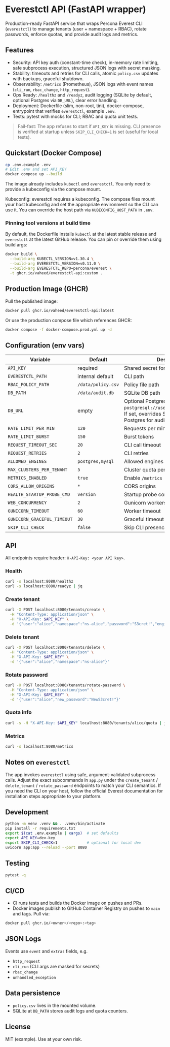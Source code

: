 # Everestctl API (FastAPI wrapper)

Production-ready FastAPI service that wraps Percona Everest CLI (`everestctl`) to manage tenants (user + namespace + RBAC), rotate passwords, enforce quotas, and provide audit logs and metrics.

## Features

- Security: API key auth (constant-time check), in-memory rate limiting, safe subprocess execution, structured JSON logs with secret masking.
- Stability: timeouts and retries for CLI calls, atomic `policy.csv` updates with backups, graceful shutdown.
- Observability: `/metrics` (Prometheus), JSON logs with event names (`cli_run`, `rbac_change`, `http_request`).
- Ops Ready: `/healthz` and `/readyz`, audit logging (SQLite by default, optional Postgres via `DB_URL`), clear error handling.
- Deployment: Dockerfile (slim, non-root, tini), docker-compose, entrypoint that verifies `everestctl`, example `.env`.
- Tests: pytest with mocks for CLI; RBAC and quota unit tests.

> Fail-fast: The app refuses to start if `API_KEY` is missing. CLI presence is verified at startup unless `SKIP_CLI_CHECK=1` is set (useful for local tests).

## Quickstart (Docker Compose)

```bash
cp .env.example .env
# Edit .env and set API_KEY
docker compose up --build
```

The image already includes `kubectl` and `everestctl`.
You only need to provide a kubeconfig via the compose mount.

Kubeconfig: everestctl requires a kubeconfig. The compose files mount your host kubeconfig and set the appropriate environment so the CLI can use it. You can override the host path via `KUBECONFIG_HOST_PATH` in `.env`.

### Pinning tool versions at build time

By default, the Dockerfile installs `kubectl` at the latest stable release and `everestctl` at the latest GitHub release. You can pin or override them using build args:

```bash
docker build \
  --build-arg KUBECTL_VERSION=v1.30.4 \
  --build-arg EVERESTCTL_VERSION=v0.11.0 \
  --build-arg EVERESTCTL_REPO=percona/everest \
  -t ghcr.io/vaheed/everestctl-api:custom .
```

## Production Image (GHCR)

Pull the published image:

```bash
docker pull ghcr.io/vaheed/everestctl-api:latest
```

Or use the production compose file which references GHCR:

```bash
docker compose -f docker-compose.prod.yml up -d
```

## Configuration (env vars)

| Variable | Default | Description |
|---|---|---|
| `API_KEY` | required | Shared secret for `X-API-Key` header |
| `EVERESTCTL_PATH` | internal default | CLI path |
| `RBAC_POLICY_PATH` | `/data/policy.csv` | Policy file path |
| `DB_PATH` | `/data/audit.db` | SQLite DB path |
| `DB_URL` | empty | Optional Postgres URL (e.g., `postgresql://user:pass@host:5432/db`). If set, overrides SQLite and uses Postgres for audit/counters. |
| `RATE_LIMIT_PER_MIN` | `120` | Requests per minute |
| `RATE_LIMIT_BURST` | `150` | Burst tokens |
| `REQUEST_TIMEOUT_SEC` | `20` | CLI call timeout |
| `REQUEST_RETRIES` | `2` | CLI retries |
| `ALLOWED_ENGINES` | `postgres,mysql` | Allowed engines |
| `MAX_CLUSTERS_PER_TENANT` | `5` | Cluster quota per tenant |
| `METRICS_ENABLED` | `true` | Enable `/metrics` |
| `CORS_ALLOW_ORIGINS` | `*` | CORS origins |
| `HEALTH_STARTUP_PROBE_CMD` | `version` | Startup probe command |
| `WEB_CONCURRENCY` | `2` | Gunicorn workers |
| `GUNICORN_TIMEOUT` | `60` | Worker timeout |
| `GUNICORN_GRACEFUL_TIMEOUT` | `30` | Graceful timeout |
| `SKIP_CLI_CHECK` | `false` | Skip CLI presence check (tests/dev) |

## API

All endpoints require header: `X-API-Key: <your API key>`.

### Health

```bash
curl -s localhost:8080/healthz
curl -s localhost:8080/readyz | jq
```

### Create tenant

```bash
curl -X POST localhost:8080/tenants/create \
  -H "Content-Type: application/json" \
  -H "X-API-Key: $API_KEY" \
  -d '{"user":"alice","namespace":"ns-alice","password":"S3cret!","engine":"postgres"}'
```

### Delete tenant

```bash
curl -X POST localhost:8080/tenants/delete \
  -H "Content-Type: application/json" \
  -H "X-API-Key: $API_KEY" \
  -d '{"user":"alice","namespace":"ns-alice"}'
```

### Rotate password

```bash
curl -X POST localhost:8080/tenants/rotate-password \
  -H "Content-Type: application/json" \
  -H "X-API-Key: $API_KEY" \
  -d '{"user":"alice","new_password":"NewS3cret!"}'
```

### Quota info

```bash
curl -s -H "X-API-Key: $API_KEY" localhost:8080/tenants/alice/quota | jq
```

### Metrics

```bash
curl -s localhost:8080/metrics
```

## Notes on `everestctl`

The app invokes `everestctl` using safe, argument-validated subprocess calls. Adjust the exact subcommands in `app.py` under the `create_tenant` / `delete_tenant` / `rotate_password` endpoints to match your CLI semantics.
If you need the CLI on your host, follow the official Everest documentation for installation steps appropriate to your platform.

## Development

```bash
python -m venv .venv && . .venv/bin/activate
pip install -r requirements.txt
export $(cat .env.example | xargs)  # set defaults
export API_KEY=dev-key
export SKIP_CLI_CHECK=1             # optional for local dev
uvicorn app:app --reload --port 8080
```

## Testing

```bash
pytest -q
```

## CI/CD

- CI runs tests and builds the Docker image on pushes and PRs.
- Docker images publish to GitHub Container Registry on pushes to `main` and tags. Pull via:

```bash
docker pull ghcr.io/<owner>/<repo>:<tag>
```

## JSON Logs

Events use `event` and `extras` fields, e.g.
- `http_request`
- `cli_run` (CLI args are masked for secrets)
- `rbac_change`
- `unhandled_exception`

## Data persistence

- `policy.csv` lives in the mounted volume.
- SQLite at `DB_PATH` stores audit logs and quota counters.

## License

MIT (example). Use at your own risk.
